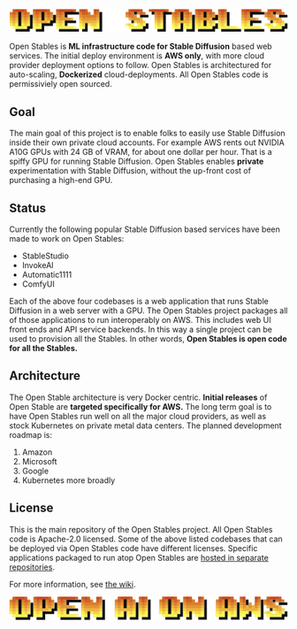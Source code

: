 ![](docs/images/open_stables_wordmark.png)

Open Stables is **ML infrastructure code for Stable Diffusion** based
web services. The initial deploy environment is **AWS only**, with more cloud
provider deployment options to follow. Open Stables is architectured
for auto-scaling, **Dockerized** cloud-deployments. All Open Stables
code is permissiviely open sourced.

## Goal

The main goal of this project is to enable folks to easily use Stable
Diffusion inside their own private cloud accounts. For example AWS
rents out NVIDIA A10G GPUs with 24 GB of VRAM, for about one dollar per
hour. That is a spiffy GPU for running Stable Diffusion. Open Stables
enables **private** experimentation with Stable Diffusion, without
the up-front cost of purchasing a high-end GPU.

## Status
Currently the following popular Stable Diffusion based services have
been made to work on Open Stables:
- StableStudio
- InvokeAI
- Automatic1111
- ComfyUI

Each of the above four codebases is a web application that runs Stable
Diffusion in a web server with a GPU. The Open Stables project
packages all of those applications to run interoperably on AWS. This
includes web UI front ends and API service backends. In this way a
single project can be used to provision all the Stables.  In other
words, **Open Stables is open code for all the Stables.**

## Architecture

The Open Stable architecture is very Docker centric. **Initial
releases** of Open Stable are **targeted specifically for AWS.** The
long term goal is to have Open Stables run well on all the major cloud
providers, as well as stock Kubernetes on private metal data
centers. The planned development roadmap is:
1. Amazon
2. Microsoft
3. Google
4. Kubernetes more broadly

## License

This is the main repository of the Open Stables project. All Open
Stables code is Apache-2.0 licensed. Some of the above listed
codebases that can be deployed via Open Stables code have different
licenses. Specific applications packaged to run atop Open Stables are
[hosted in separate repositories](https://github.com/orgs/BrainTrustAI/repositories).

For more information, see [the wiki](https://github.com/BrainTrustAI/open_stables/wiki).
  
![](docs/images/tagline_open_ai_on_aws.png)

